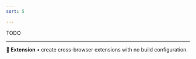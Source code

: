 ```yaml
---
sort: 5

---
```

TODO

---

**🧩 Extension** • create cross-browser extensions with no build configuration.
